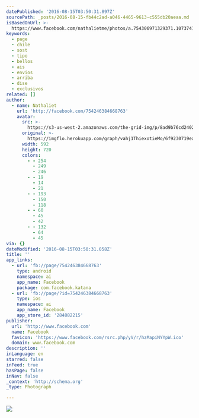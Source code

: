 ```yaml
---
datePublished: '2016-08-15T03:50:31.897Z'
sourcePath: _posts/2016-08-15-fb44c2ad-a046-4465-9613-c555db20aeaa.md
isBasedOnUrl: >-
  https://www.facebook.com/nathalietme/photos/a.754306971329371.1073741828.754246384668763/1198626956897368/?type=3&theater
keywords:
  - page
  - chile
  - sost
  - tipo
  - bellos
  - ais
  - envios
  - arriba
  - dise
  - exclusivos
related: []
author:
  - name: Nathaliet
    url: 'http://facebook.com/754246384668763'
    avatar:
      src: >-
        https://s3-us-west-2.amazonaws.com/the-grid-img/p/8ad9b76cd2402b7d980196e3bc35a6f84afaed1f.jpg
      original: >-
        https://imgflo.herokuapp.com/graph/vahj1ThiexotieMo/6f9230719eaa7292f9c175d44791bd5e/croprotate.jpg?cropheight=720&cropwidth=592&degrees=0&input=https%3A%2F%2Fscontent.xx.fbcdn.net%2Fv%2Ft1.0-9%2Fp720x720%2F13912886_1198626956897368_2312414856454992217_n.jpg%3Foh%3D41785a1add2f7828111fdee2c39ce877%26oe%3D585BFC7D&x=64&y=0
      width: 592
      height: 720
      colors:
        - - 254
          - 249
          - 246
        - - 19
          - 14
          - 21
        - - 193
          - 150
          - 118
        - - 60
          - 45
          - 42
        - - 132
          - 64
          - 45
via: {}
dateModified: '2016-08-15T03:50:31.058Z'
title: ''
app_links:
  - url: 'fb://page/754246384668763'
    type: android
    namespace: ai
    app_name: Facebook
    package: com.facebook.katana
  - url: 'fb://page/?id=754246384668763'
    type: ios
    namespace: ai
    app_name: Facebook
    app_store_id: '284882215'
publisher:
  url: 'http://www.facebook.com'
  name: Facebook
  favicon: 'https://www.facebook.com/rsrc.php/yV/r/hzMapiNYYpW.ico'
  domain: www.facebook.com
description: ''
inLanguage: en
starred: false
inFeed: true
hasPage: false
inNav: false
_context: 'http://schema.org'
_type: Photograph

---
```

![](https://s3-us-west-2.amazonaws.com/the-grid-img/p/8ad9b76cd2402b7d980196e3bc35a6f84afaed1f.jpg)
